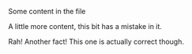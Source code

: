 Some content in the file

A little more content, this bit has a mistake in it.

Rah! Another fact! This one is actually correct though.